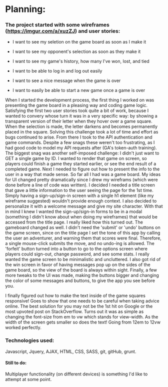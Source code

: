 # Planning:

### The project started with some wireframes (https://imgur.com/a/xuzZJ) and user stories:

  * I want to see my seletion on the game board as soon as I make it

  * I want to see my opponent's selection as soon as they make it

  * I want to see my game's history, how many I've won, lost, and tied

  * I want to be able to log in and log out easily

  * I want to see a nice message when the game is over

  * I want to easily be able to start a new game once a game is over


When I started the development process, the first thing I worked on was presenting
the game board in a pleasing way and coding game logic. Satisfying the first two user stories
took quite a bit of work, because I wanted to convery whose turn it was in a very specific way:
by showing a transparent version of their letter when they hover over a game square. When the selection
is made, the letter darkens and becomes permanently placed in the square. Solving this challenge
took a lot of time and effort as bugs continued to arise.
From there I took to the API authentication and game commands. Despite a few snags these weren't
too frustrating, as I had good code to model my API requests after (GA's token-auth training).
The biggest snag was another self-imposed challenge: I didn't just want to GET a single game by ID.
I wanted to render that game on screen, so players could finish a game they started earlier, or see
the end result of a completed game.
Next I needed to figure out how to present the info to the user in a way that made sense. So far all I had
was a game board. My ideas for UI changed pretty dramatically since I drew my wireframs (which were done
before a line of code was written). I decided I needed a title screen that gave a little information to the
user seeing the page for the 1st time. Simply having a sign-up/sign-in screen with a single h1 element (like my
wireframe suggested) wouldn't provide enough context. I also decided to personalize it with a welcome message
and give my site character. With that in mind I knew I wanted the sign-up/sign-in forms to be in a modal
(something I didn't know about when doing my wireframes) that would be accessed from the title page. I really liked
how this turned out. The gameboard changed as well. I didn't need the 'submit' or 'undo' buttons on the game screen,
since on the title page I set the tone of this app by calling the user an adventurer, and warning them that scores were
final. Therefore, a single mouse-click submits the move, and no undo-ing is allowed. The 'forfeit' button turned
into a button to go to the options screen where players could sign-out, change password, and see some stats.
I really wanted the game screen to be minimalistic and uncluttered. I also got rid of the win screen in favor
of having messages pop up on the sides of the game board, so the view of the board is always within sight.
Finally, a few more tweaks to the UI was made, making the buttons bigger and changing the color of some messages
and buttons, to give the app you see before you.

I finally figured out how to make the text inside of the game squares responsive! Goes to show
that one needs to be careful when taking advice online. The best solution for you may not be
the 1st hit on Google or the most upvoted post on StackOverflow. Turns out it was as simple as
changing the font-size from em to vw which stands for view-width. As the width of the screen
gets smaller so does the text! Going from 12em to 12vw worked perfectly.


### Technologies used:
Javascript, Jquery, AJAX, HTML, CSS, SASS, git, gitHub, grunt.


#### Still to do:

Multiplayer functionality (on different devices) is something I'd like to attempt at some point.
